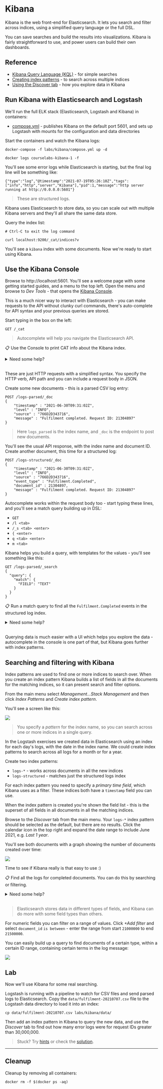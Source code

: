 # Kibana

Kibana is the web front-end for Elasticsearch. It lets you search and filter across indices, using a simplified query language or the full DSL. 

You can save searches and build the results into visualizations. Kibana is fairly straightforward to use, and power users can build their own dashboards.

## Reference

- [Kibana Query Language (KQL)](https://www.elastic.co/guide/en/kibana/7.x/kuery-query.html) - for simple searches
- [Creating index patterns](https://www.elastic.co/guide/en/kibana/7.x/index-patterns.html) - to search across multiple indices
- [Using the Discover tab](https://www.elastic.co/guide/en/kibana/7.x/discover.html) - how you explore data in Kibana

## Run Kibana with Elasticsearch and Logstash

We'll run the full ELK stack (Elasticsearch, Logstash and Kibana) in containers:

- [compose.yml](./compose.yml) - publishes Kibana on the default port 5601, and sets up Logstash with mounts for the configuration and data directories

Start the containers and watch the Kibana logs:

```
docker-compose -f labs/kibana/compose.yml up -d

docker logs courselabs-kibana-1 -f
```

You'll see some error logs while Elasticsearch is starting, but the final log line will be something like:

```
{"type":"log","@timestamp":"2021-07-19T05:26:10Z","tags":["info","http","server","Kibana"],"pid":1,"message":"http server running at http://0.0.0.0:5601"}
```

> These are structured logs.

Kibana uses Elasticsearch to store data, so you can scale out with multiple Kibana servers and they'll all share the same data store.

Query the index list:

```
# Ctrl-C to exit the log command

curl localhost:9200/_cat/indices?v
```

You'll see a `kibana` index with some documents. Now we're ready to start using Kibana.


## Use the Kibana Console

Browse to http://localhost:5601. You'll see a welcome page with some getting started guides, and a menu to the top left. Open the menu and browse to _Dev Tools_ - that opens the [Kibana Console](http://localhost:5601/app/dev_tools#/console).

This is a much nicer way to interact with Elasticsearch - you can make requests to the API without clunky curl commands, there's auto-complete for API syntax and your previous queries are stored.

Start typing in the box on the left:

```
GET /_cat
```

> Autocomplete will help you navigate the Elasticsearch API. 

📋 Use the Console to print CAT info about the Kibana index.

<details>
  <summary>Need some help?</summary>

The `indices` endpoint can be queried for a single index:

```
GET /_cat/indices/.kibana?v
```

</details><br/>

These are just HTTP requests with a simplified syntax. You specify the HTTP verb, API path and you can include a request body in JSON.

Create some new documents - this is a parsed CSV log entry:

```
POST /logs-parsed/_doc
{ 
    "timestamp" : "2021-06-30T09:31:02Z", 
    "level" : "INFO",
    "source" : "766D2D343716",
    "message" : "Fulfilment completed. Request ID: 21304897"
}
```

> Here `logs_parsed` is the index name, and `_doc` is the endpoint to post new documents.

You'll see the usual API response, with the index name and document ID. Create another document, this time for a structured log:

```
POST /logs-structured/_doc
{ 
    "timestamp" : "2021-06-30T09:31:02Z", 
    "level" : "INFO",
    "source" : "766D2D343716",
    "event_type" : "Fulfilment.Completed",
    "document_id" : 21304897,
    "message" : "Fulfilment completed. Request ID: 21304897"
}
```

Autocomplete works within the request body too - start typing these lines, and you'll see a match query building up in DSL:

- `GET`
- `/l <tab>`
- `/_s <tab> <enter>`
- `{ <enter>`
- `q <tab> <enter>`
- `m <tab>`

Kibana helps you build a query, with templates for the values - you'll see something like this:

```
GET /logs-parsed/_search 
{
  "query": {
    "match": {
      "FIELD": "TEXT"
    }
  }
}
```

📋 Run a match query to find all the `Fulfilment.Completed` events in the structured log index.

<details>
  <summary>Need some help?</summary>

You'll build up a query like this:

```
GET /logs-structured/_search
{
  "query": {
    "match": {
      "event_type": "Fulfilment.Completed"
    }
  }
}
```

Autocomplete works for field names too, so you'll see the list of available fields for the index when you work on the query.

You'll see a single response, for the request ID 21304897.

</details><br/>

Querying data is much easier with a UI which helps you explore the data - autocomplete in the console is one part of that, but Kibana goes further with index patterns.

## Searching and filtering with Kibana

Index patterns are used to find one or more indices to search over. When you create an index pattern Kibana builds a list of fields in all the documents for the matching indices, so it can present search and filter options.

From the main menu select _Management...Stack Management_ and then click _Index Patterns_ and _Create index pattern_.

You'll see a screen like this:

![](../../img/kibana-create-index-pattern.png)

> You specify a _pattern_ for the index name, so you can search across one or more indices in a single query. 

In the Logstash exercises we created data in Elasticsearch using an index for each day's logs, with the date in the index name. We could create index patterns to search across all logs for a month or for a year.

Create two index patterns:

- `logs-*` - works across documents in all the new indices
- `logs-structured` - matches just the structured logs index

For each index pattern you need to specify a _primary time field_, which Kibana uses as a filter. These indices both have a `timestamp` field you can use.

When the index pattern is created you're shown the field list - this is the
superset of all fields in all documents in all the matching indices.

Browse to the _Discover_ tab from the main menu. Your `logs-*` index pattern should be selected as the default, but there are no results. Click the calendar icon in the top right and expand the date range to include June 2021, e.g. _Last 1 year_.

You'll see both documents with a graph showing the number of documents created over time:

![](../../img/kibana-discover-logs.png)

Time to see if Kibana really is that easy to use :)

📋 Find all the logs for completed documents. You can do this by searching or filtering.

<details>
  <summary>Need some help?</summary>

In the search box:

- `completed` will find the term across all fields
- `message: completed` will find the term in the `message` field

Or you can click _+ Add filter_:

- field `event_type`, operator `is` - you'll need to type a value
- field `event_type.keyword`, operator `is` - you can select a value, choose `Fulfilment.Completed`

</details><br/>

> Elasticsearch stores data in different types of fields, and Kibana can do more with some field types than others.

For numeric fields you can filter on a range of values. Click _+Add filter_ and select `document_id` `is between` - enter the range from start `21000000` to end `21500000`.

You can easily build up a query to find documents of a certain type, within a certain ID range, containing certain terms in the log message:

![](../../img/kibana-search-filter.png)


## Lab

Now we'll use Kibana for some real searching. 

Logstash is running with a pipeline to watch for CSV files and send parsed logs to Elasticsearch. Copy the `data/fulfilment-20210707.csv` file to the Logstash data directory to load it into an index:

```
cp data/fulfilment-20210707.csv labs/kibana/data/
```

Then add an index pattern in Kibana to query the new data, and use the _Discover_ tab to find out how many error logs were for request IDs greater than 30,000,000.

> Stuck? Try [hints](hints.md) or check the [solution](solution.md).

___
## Cleanup

Cleanup by removing all containers:

```
docker rm -f $(docker ps -aq)
```